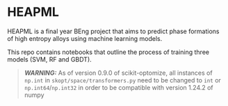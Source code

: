 # HEAPML
HEAPML is a final year BEng project that aims to predict phase formations of high entropy alloys using machine learning models.

This repo contains notebooks that outline the process of training three models (SVM, RF and GBDT).

> **_WARNING:_** As of version 0.9.0 of scikit-optomize, all instances of `np.int` in `skopt/space/transformers.py` need to be changed to `int` or `np.int64`/`np.int32` in order to be compatible with version 1.24.2 of numpy
